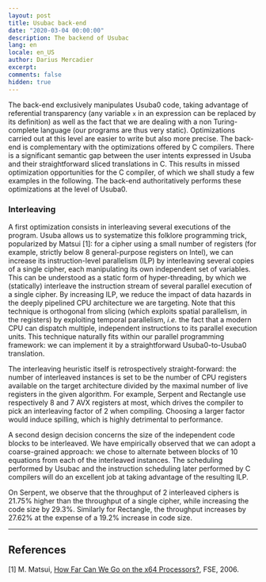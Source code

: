 ```yaml
---
layout: post
title: Usubac back-end
date: "2020-03-04 00:00:00"
description: The backend of Usubac
lang: en
locale: en_US
author: Darius Mercadier
excerpt: 
comments: false
hidden: true
---
```


The back-end exclusively manipulates Usuba0 code, taking advantage of
referential transparency (any variable `x` in an expression can be
replaced by its definition) as well as the fact that we are dealing
with a non Turing-complete language (our programs are thus very
static). Optimizations carried out at this level are easier to write
but also more precise. The back-end is complementary with the
optimizations offered by C compilers. There is a significant semantic
gap between the user intents expressed in Usuba and their
straightforward sliced translations in C. This results in missed
optimization opportunities for the C compiler, of which we shall study
a few examples in the following. The back-end authoritatively performs
these optimizations at the level of Usuba0.

### Interleaving

A first optimization consists in interleaving several executions of
the program. Usuba allows us to systematize this folklore programming
trick, popularized by Matsui [1]: for a cipher using a small number of
registers (for example, strictly below 8 general-purpose registers on
Intel), we can increase its instruction-level parallelism (ILP) by
interleaving several copies of a single cipher, each manipulating its
own independent set of variables. This can be understood as a static
form of hyper-threading, by which we (statically) interleave the
instruction stream of several parallel execution of a single
cipher. By increasing ILP, we reduce the impact of data hazards in the
deeply pipelined CPU architecture we are targeting. Note that this
technique is orthogonal from slicing (which exploits spatial
parallelism, in the registers) by exploiting temporal parallelism,
_i.e._ the fact that a modern CPU can dispatch multiple, independent
instructions to its parallel execution units. This technique naturally
fits within our parallel programming framework: we can implement it by
a straightforward Usuba0-to-Usuba0 translation.

The interleaving heuristic itself is retrospectively straight-forward:
the number of interleaved instances is set to be the number of CPU
registers available on the target architecture divided by the maximal
number of live registers in the given algorithm. For example, Serpent
and Rectangle use respectively 8 and 7 AVX registers at most, which
drives the compiler to pick an interleaving factor of 2 when
compiling. Choosing a larger factor would induce spilling, which is
highly detrimental to performance.

A second design decision concerns the size of the independent code
blocks to be interleaved. We have empirically observed that we can
adopt a coarse-grained approach: we chose to alternate between blocks
of 10 equations from each of the interleaved instances. The scheduling
performed by Usubac and the instruction scheduling later performed by
C compilers will do an excellent job at taking advantage of the
resulting ILP.

On Serpent, we observe that the throughput of 2 interleaved ciphers is
21.75% higher than the throughput of a single cipher, while increasing
the code size by 29.3%. Similarly for Rectangle, the throughput
increases by 27.62% at the expense of a 19.2% increase in code size.


---

## References

[1] M. Matsui, [How Far Can We Go on the x64 Processors?](https://www.iacr.org/archive/fse2006/40470344/40470344.pdf), FSE, 2006.
